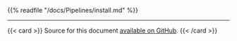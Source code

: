 <!--
---
title: "Install Tekton Pipelines"
linkTitle: "Tekton Pipelines"
weight: 2
description: >
  Install Tekton Pipelines on your cluster
---
-->

{{% readfile "/docs/Pipelines/install.md" %}}

---
{{< card  >}}
Source for this document [available on GitHub](https://github.com/tektoncd/pipeline/blob/main/docs/install.md).
{{< /card >}}

